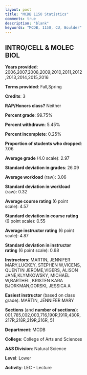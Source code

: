 ```yaml
---
layout: post
title: "MCDB 1150 Statistics"
comments: true
description: "blank"
keywords: "MCDB, 1150, CU, Boulder"
--- 
```

<head>
<script src="https://ajax.googleapis.com/ajax/libs/jquery/2.1.3/jquery.min.js"></script>
<script src="https://dl.dropboxusercontent.com/s/pc42nxpaw1ea4o9/highcharts.js?dl=0"></script>
<!-- <script src="../assets/js/highcharts.js"></script> -->
<style type="text/css">@font-face {
	font-family: "Bebas Neue";
	src: url(https://www.filehosting.org/file/details/544349/BebasNeue%20Regular.otf) format("opentype");
	}
	h1.Bebas { 
		font-family: "Bebas Neue", Verdana, Tahoma;
	}
</style>
</head>
<body>
	<div id="container" style="float: right; width: 45%; height: 88%; margin-left: 2.5%; margin-right: 2.5%;"></div>
	<script language="JavaScript">
		$(document).ready(function() {
		var chart = {type: 'column'};
		var title = {text: 'Grade Distribution'};
		var xAxis = {categories: ['A','B','C','D','F'],crosshair: true};
		var yAxis = {min: 0,title: {text: 'Percentage'}};
		var tooltip = {headerFormat: '<center><b><span style="font-size:20px">{point.key}</span></b></center>',
		               pointFormat: '<td style="padding:0"><b>{point.y:.1f}%</b></td>',
		               footerFormat: '</table>',shared: true,useHTML: true};
		var plotOptions = {column: {pointPadding: 0.0,borderWidth: 0}};  
		var credits = {enabled: false};var series= [{name: 'Percent',data: [34.6,30.99,25.05,5.35,4.01,]}];
		var json = {};
		json.chart = chart;
		json.title = title;
		json.tooltip = tooltip;
		json.xAxis = xAxis;
		json.yAxis = yAxis;  
		json.series = series;
		json.plotOptions = plotOptions;  
		json.credits = credits;
		$('#container').highcharts(json);
	});
	</script>
</body>
			   
## INTRO/CELL & MOLEC BIOL

**Years provided**: 2006,2007,2008,2009,2010,2011,2012,2013,2014,2015,2016

**Terms provided**: Fall,Spring

**Credits**: 3

**RAP/Honors class?** Neither

**Percent grade**: 99.75%

**Percent withdrawn**: 5.45%

**Percent incomplete**: 0.25%

**Proportion of students who dropped**: 7.06

**Average grade** (4.0 scale): 2.97

**Standard deviation in grades**: 26.09

**Average workload** (raw): 3.06

**Standard deviation in workload** (raw): 0.32

**Average course rating** (6 point scale): 4.57

**Standard deviation in course rating** (6 point scale): 0.55

**Average instructor rating** (6 point scale): 4.87

**Standard deviation in instructor rating** (6 point scale): 0.68

**Instructors**: MARTIN, JENNIFER MARY,LUCKEY, STEPHEN W,VICENS, QUENTIN JEROME,VIGERS, ALISON JANE,KLYMKOWSKY, MICHAEL W,BARTHEL, KRISTEN KARA BJORKMAN,GORSKI, JESSICA A

**Easiest instructor** (based on class grade): MARTIN, JENNIFER MARY

**Sections** (and **number of sections**): 001,785,002,003,716,190R,191R,430R,217R,218R,219R,216R, 51

**Department**: MCDB

**College**: College of Arts and Sciences

**A&S Division**: Natural Science

**Level**: Lower

**Activity**: LEC - Lecture